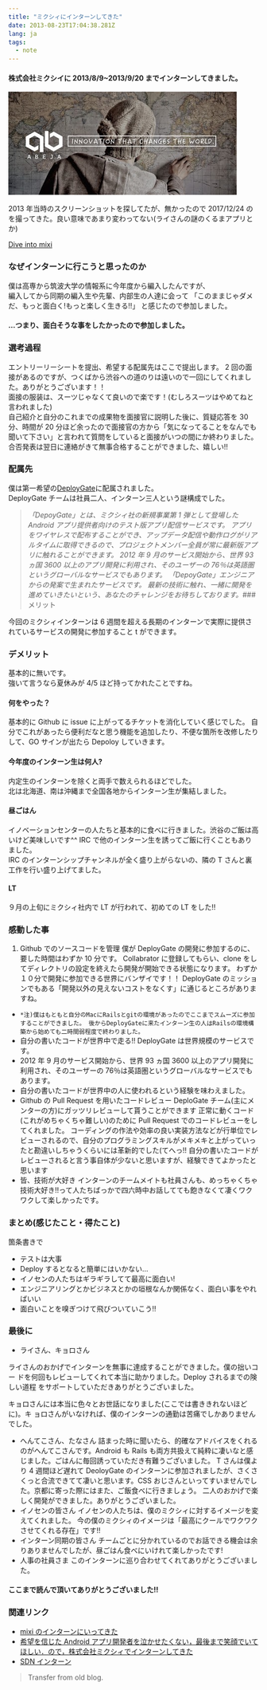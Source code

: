 ```yaml
---
title: "ミクシィにインターンしてきた"
date: 2013-08-23T17:04:38.281Z
lang: ja
tags:
  - note
---
```


#### 株式会社ミクシイに 2013/8/9~2013/9/20 までインターンしてきました。

![image](/posts/2013-08-23/images/1.png)

2013 年当時のスクリーンショットを探してたが、無かったので 2017/12/24 のを撮ってきた。良い意味であまり変わってない(ライさんの謎のくるまアプリとか)

[Dive into mixi](https://mixi.co.jp/)

### なぜインターンに行こうと思ったのか

僕は高専から筑波大学の情報系に今年度から編入したんですが、  
編入してから同期の編入生や先輩、内部生の人達に会って 「このままじゃダメだ、もっと面白く!もっと楽しく生きる!!」 と感じたので参加しました。

#### …つまり、面白そうな事をしたかったので参加しました。

### 選考過程

エントリーリーシートを提出、希望する配属先はここで提出します。 2 回の面接があるのですが、つくばから渋谷への道のりは遠いので一回にしてくれました。ありがとうございます！！  
面接の服装は、スーツじゃなくて良いので楽です！(むしろスーツはやめてねと言われました)  
自己紹介と自分のこれまでの成果物を面接官に説明した後に、質疑応答を 30 分、時間が 20 分ほど余ったので面接官の方から「気になってることをなんでも聞いて下さい」と言われて質問をしていると面接がいつの間にか終わりました。  
合否発表は翌日に連絡がきて無事合格することができました、嬉しい!!

### 配属先

僕は第一希望の[DeployGate](https://deploygate.com/)に配属されました。  
DeployGate チームは社員二人、インターン三人という謎構成でした。

> _「DepoyGate」とは、ミクシィ社の新規事業第 1 弾として登場した Android アプリ提供者向けのテスト版アプリ配信サービスです。 アプリをワイヤレスで配布することができ、アップデータ配信や動作ログがリアルタイムに取得できるので、プロジェクトメンバー全員が常に最新版アプリに触れることができます。 2012 年 9 月のサービス開始から、世界 93 ヵ国 3600 以上のアプリ開発に利用され、そのユーザーの 76％は英語圏というグローバルなサービスでもあります。 「DepoyGate」エンジニアからの発案で生まれたサービスです。 最新の技術に触れ、一緒に開発を進めていきたいという、あなたのチャレンジをお待ちしております。_### メリット

今回のミクシィインターンは 6 週間を超える長期のインターンで実際に提供されているサービスの開発に参加すること t ができます。

### デメリット

基本的に無いです。  
強いて言うなら夏休みが 4/5 ほど持ってかれたことですね。

#### 何をやった？

基本的に Github に issue に上がってるチケットを消化していく感じでした。 自分でこれがあったら便利だなと思う機能を追加したり、不便な箇所を改修したりして、GO サインが出たら Depoloy していきます。

#### 今年度のインターン生は何人?

内定生のインターンを除くと両手で数えられるほどでした。  
北は北海道、南は沖縄まで全国各地からインターン生が集結しました。

#### 昼ごはん

イノベーションセンターの人たちと基本的に食べに行きました。渋谷のご飯は高いけど美味しいです^^ IRC で他のインターン生を誘ってご飯に行くこともありました。  
IRC のインターンシップチャンネルが全く盛り上がらないの、隣の T さんと裏工作を行い盛り上げてました。

#### LT

９月の上旬にミクシィ社内で LT が行われて、初めての LT をした!!
### 感動した事

1.  Github でのソースコードを管理
    僕が DeployGate の開発に参加するのに、要した時間はわずか 10 分です。
    Collabrator に登録してもらい、clone をしてディレクトリの設定を終えたら開発が開始できる状態になります。
    わずか１０分で開発に参加できる世界にバンザイです！！
    DeployGate のミッションでもある「開発以外の見えないコストをなくす」に通じるところがありますね。

- `*注)僕はもともと自分のMacにRailsとgitの環境があったのでここまでスムーズに参加することができました。 後からDeployGateに来たインターン生の人はRailsの環境構築から始めても二時間弱程度で終わりました。`
- 自分の書いたコードが世界中で走る!!
  DeployGate は世界規模のサービスです。
- 2012 年 9 月のサービス開始から、世界 93 ヵ国 3600 以上のアプリ開発に利用され、そのユーザーの 76％は英語圏というグローバルなサービスでもあります。
- 自分の書いたコードが世界中の人に使われるという経験を味わえました。
- Github の Pull Request を用いたコードレビュー
  DeploGate チーム(主にメンターの方)にガッツリレビューして貰うことができます
  正常に動くコード(これがめちゃくちゃ難しい)のために Pull Request でのコードレビューをしてくれました。
  コーディングの作法や効率の良い実装方法などが行単位でレビューされるので、自分のプログラミングスキルがメキメキと上がっていったと勘違いしちゃうくらいには革新的でした(てへっ!!
  自分の書いたコードがレビューされると言う事自体が少ないと思いますが、経験できてよかったと思います
- 皆、技術が大好き
  インターンのチームメイトも社員さんも、めっちゃくちゃ技術大好き!!って人たちばっかで四六時中お話してても飽きなくて凄くワクワクして楽しかったです。

### まとめ(感じたこと・得たこと)

箇条書きで

- テストは大事
- Deploy するとなると簡単にはいかない…
- イノセンの人たちはギラギラしてて最高に面白い!
- エンジニアリングとかビジネスとかの垣根なんか関係なく、面白い事をやればいい
- 面白いことを嗅ぎつけて飛びついていこう!!

### 最後に

- ライさん、キョロさん

ライさんのおかげでインターンを無事に達成することができました。僕の拙いコー ドを何回もレビューしてくれて本当に助かりました。Deploy されるまでの険しい道程 をサポートしていただきありがとうございました。

キョロさんには本当に色々とお世話になりました(ここでは書ききれないほどに)。キ ョロさんがいなければ、僕のインターンの通勤は苦痛でしかありませんでした。

- へんてこさん、たなさん
  詰まった時に聞いたら、的確なアドバイスをくれるのがへんてこさんです。Android も Rails も両方共扱えて純粋に凄いなと感じました。ごはんに毎回誘っていただき有難うございました。
  T さんは僕より 4 週間ほど遅れて DeoloyGate のインターンに参加されましたが、さくさくっと合流できてて凄いと思います。CSS おじさんといってすいませんでした。京都に寄った際にはまた、ご飯食べに行きましょう。
  二人のおかげで楽しく開発ができました。ありがとうございました。
- イノセンの皆さん
  イノセンの人たちは、僕のミクシィに対するイメージを変えてくれました。
  今の僕のミクシィのイメージは「最高にクールでワクワクさせてくれる存在」です!!
- インターン同期の皆さん
  チームごとに分かれているのでお話できる機会は余りありませんでしたが、昼ごはん食べにいけれて楽しかったです!
- 人事の社員さま
  このインターンに巡り合わせてくれてありがとうございました。

#### ここまで読んで頂いてありがとうございました!!

### 関連リンク

- [mixi のインターンにいってきた](http://toshitanian.hatenablog.com/entry/2013/09/30/210038)
- [希望を信じた Android アプリ開発者を泣かせたくない，最後まで笑顔でいてほしい．ので，株式会社ミクシィでインターンしてきた](http://parochially.hatenablog.com/entry/2013/10/19/211546)
- [SDN インターン](http://alpha.mixi.co.jp/entry/2013/11918/)

> Transfer from old blog.